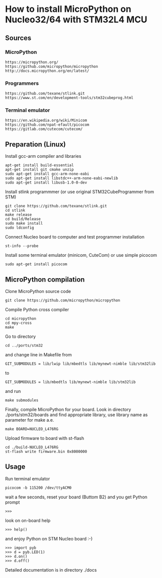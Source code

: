 
# How to install MicroPython on Nucleo32/64 with STM32L4 MCU

## Sources

### MicroPython

    https://micropython.org/
    https://github.com/micropython/micropython
    http://docs.micropython.org/en/latest/
    
### Programmers

    https://github.com/texane/stlink.git
    https://www.st.com/en/development-tools/stm32cubeprog.html
    
### Terminal emulator

    https://en.wikipedia.org/wiki/Minicom
    https://github.com/npat-efault/picocom
    https://gitlab.com/cutecom/cutecom/


## Preparation (Linux)

Install gcc-arm compiler and libraries

    apt-get install build-essential
    apt-get install git cmake unzip
    sudo apt-get install gcc-arm-none-eabi
    sudo apt-get install libstdc++-arm-none-eabi-newlib
    sudo apt-get install libusb-1.0-0-dev

Install stlink programmmer (or use original STM32CubeProgrammer from STM)

    git clone https://github.com/texane/stlink.git
    cd stlink
    make release
    cd build/Release
    sudo make install
    sudo ldconfig
    
Connect Nucleo board to computer and test programmer installation

    st-info --probe
    
Install some terminal emulator (minicom, CuteCom) or use simple picocom 

    sudo apt-get install picocom


## MicroPython compilation

Clone MicroPython source code

    git clone https://github.com/micropython/micropython
    
Compile Python cross compiler

    cd micropython
    cd mpy-cross
    make

Go to directory

    cd ../ports/stm32
    
and change line in Makefile from

    GIT_SUBMODULES = lib/lwip lib/mbedtls lib/mynewt-nimble lib/stm32lib

to

    GIT_SUBMODULES = lib/mbedtls lib/mynewt-nimble lib/stm32lib

and run

    make submodules
    
Finally, compile MicroPython for your board. Look in directory ./ports/stm32/boards and find appropriate library, use library name as parameter for make a.e.

    make BOARD=NUCLEO_L476RG
    
Upload firmware to board with st-flash

    cd ./build-NUCLEO_L476RG
    st-flash write firmware.bin 0x8000000 
     

## Usage

Run terminal emulator

    picocom -b 115200 /dev/ttyACM0
    
wait a few seconds, reset your board (Buttom B2) and you get Python prompt

    >>>

look on on-board help

    >>> help()
 
and enjoy Python on STM Nucleo board :-)

    >>> import pyb
    >>> d = pyb.LED(1)
    >>> d.on()
    >>> d.off()
    
Detailed documentation is in directory ./docs


